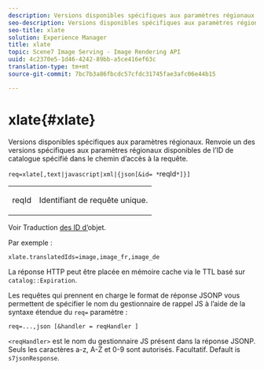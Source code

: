 ```yaml
---
description: Versions disponibles spécifiques aux paramètres régionaux. Renvoie un des versions spécifiques aux paramètres régionaux disponibles de l’ID de catalogue spécifié dans le chemin d’accès à la requête.
seo-description: Versions disponibles spécifiques aux paramètres régionaux. Renvoie un des versions spécifiques aux paramètres régionaux disponibles de l’ID de catalogue spécifié dans le chemin d’accès à la requête.
seo-title: xlate
solution: Experience Manager
title: xlate
topic: Scene7 Image Serving - Image Rendering API
uuid: 4c2370e5-1d46-4242-89bb-a5ce416ef63c
translation-type: tm+mt
source-git-commit: 7bc7b3a86fbcdc57cfdc31745fae3afc06e44b15

---
```



# xlate{#xlate}

Versions disponibles spécifiques aux paramètres régionaux. Renvoie un des versions spécifiques aux paramètres régionaux disponibles de l’ID de catalogue spécifié dans le chemin d’accès à la requête.

`req=xlate[,text|javascript|xml|{json[&id= *`reqId`*]}]`

<table id="simpletable_8970A3A5A64F4DC2B184E251993390C5"> 
 <tr class="strow"> 
  <td class="stentry"> <p><span class="codeph"><span class="varname"> reqId</span></span> </p> </td> 
  <td class="stentry"> <p>Identifiant de requête unique. </p></td> 
 </tr> 
</table>

Voir Traduction [des ID d’](../../../../../../is-api/http-ref/image-serving-api-ref/c-http-protocol-reference/c-syntax-and-features/r-object-id-translation.md#reference-cf3e34e6cbb346d69ded9982bfdef414)objet.

Par exemple :

`xlate.translatedIds=image,image_fr,image_de`

La réponse HTTP peut être placée en mémoire cache via le TTL basé sur `catalog::Expiration`.

Les requêtes qui prennent en charge le format de réponse JSONP vous permettent de spécifier le nom du gestionnaire de rappel JS à l’aide de la syntaxe étendue du `req=` paramètre :

`req=...,json [&handler = reqHandler ]`

`<reqHandler>` est le nom du gestionnaire JS présent dans la réponse JSONP. Seuls les caractères a-z, A-Z et 0-9 sont autorisés. Facultatif. Default is `s7jsonResponse`.

